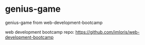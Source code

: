 # genius-game

genius-game from web-development-bootcamp

web development bootcamp repo: https://github.com/imloris/web-development-bootcamp
